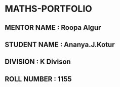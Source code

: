# MATHS-PORTFOLIO

## MENTOR NAME : Roopa Algur
## STUDENT NAME : Ananya.J.Kotur
## DIVISION : K Divison
## ROLL NUMBER : 1155

